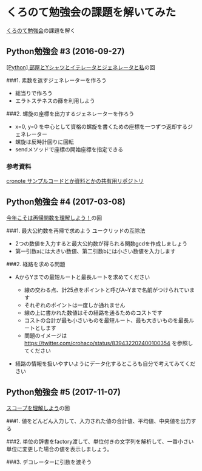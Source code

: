 # くろのて勉強会の課題を解いてみた

[くろのて勉強会](http://cronote.connpass.com/)の課題を解く

## Python勉強会 #3 (2016-09-27)
[[Python] 部屋とYシャツとイテレータとジェネレータと私](http://cronote.connpass.com/event/39540/)の回

###1. 素数を返すジェネレーターを作ろう
- 総当りで作ろう
- エラトステネスの篩を利用しよう

###2. 螺旋の座標を出力するジェネレーターを作ろう
- x=0, y=0 を中心として資格の螺旋を書くための座標を一つずつ返却するジェネレーター
- 螺旋は反時計回りに回転
- sendメソッドで座標の開始座標を指定できる

### 参考資料
[cronote サンプルコードとか資料とかの共有用リポジトリ](https://github.com/righ/cronote/tree/master/sample)

## Python勉強会 #4 (2017-03-08)
[今年こそは再帰関数を理解しよう！](http://note.crohaco.net/2017/recursive-function/)の回

###1. 最大公約数を再帰で求めよう
ユークリッドの互除法

- 2つの数値を入力すると最大公約数が得られる関数gcdを作成しましょう
- 第一引数aには大きい数値、第二引数bには小さい数値を入力します


###2. 経路を求める問題
- AからYまでの最短ルートと最長ルートを求めてください

  - 線の交わる点、計25点をポイントと呼びA~Yまで名前がつけられています
  - それぞれのポイントは一度しか通れません
  - 線の上に書かれた数値はその経路を通るためのコストです
  - コストの合計が最も小さいものを最短ルート、最も大きいものを最長ルートとします
  - 問題のイメージは https://twitter.com/crohaco/status/839432202400100354 を参照してください

- 経路の情報を扱いやすいようにデータ化するところも自分で考えてみてください

## Python勉強会 #5 (2017-11-07)
[スコープを理解しよう](https://cronote.connpass.com/event/70192/)の回


###1. 値をどんどん入力して、入力された値の合計値、平均値、中央値を出力する

###2. 単位の辞書をfactory渡して、単位付きの文字列を解析して、一番小さい単位に変更した場合の値を表示しましょう。

###3. デコレーターに引数を渡そう

